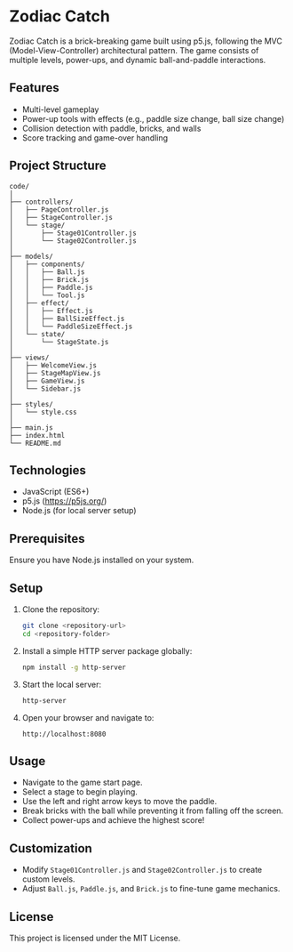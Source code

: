 # Zodiac Catch

Zodiac Catch is a brick-breaking game built using p5.js, following the MVC (Model-View-Controller) architectural pattern. The game consists of multiple levels, power-ups, and dynamic ball-and-paddle interactions.

## Features
- Multi-level gameplay
- Power-up tools with effects (e.g., paddle size change, ball size change)
- Collision detection with paddle, bricks, and walls
- Score tracking and game-over handling

## Project Structure
```
code/
│
├── controllers/
│   ├── PageController.js
│   ├── StageController.js
│   └── stage/
│       ├── Stage01Controller.js
│       └── Stage02Controller.js
│
├── models/
│   ├── components/
│   │   ├── Ball.js
│   │   ├── Brick.js
│   │   ├── Paddle.js
│   │   └── Tool.js
│   ├── effect/
│   │   ├── Effect.js
│   │   ├── BallSizeEffect.js
│   │   └── PaddleSizeEffect.js
│   └── state/
│       └── StageState.js
│
├── views/
│   ├── WelcomeView.js
│   ├── StageMapView.js
│   ├── GameView.js
│   └── Sidebar.js
│
├── styles/
│   └── style.css
│
├── main.js
├── index.html
└── README.md
```

## Technologies
- JavaScript (ES6+)
- p5.js (https://p5js.org/)
- Node.js (for local server setup)

## Prerequisites
Ensure you have Node.js installed on your system.

## Setup
1. Clone the repository:
    ```bash
    git clone <repository-url>
    cd <repository-folder>
    ```

2. Install a simple HTTP server package globally:
    ```bash
    npm install -g http-server
    ```

3. Start the local server:
    ```bash
    http-server
    ```

4. Open your browser and navigate to:
    ```
    http://localhost:8080
    ```

## Usage
- Navigate to the game start page.
- Select a stage to begin playing.
- Use the left and right arrow keys to move the paddle.
- Break bricks with the ball while preventing it from falling off the screen.
- Collect power-ups and achieve the highest score!

## Customization
- Modify `Stage01Controller.js` and `Stage02Controller.js` to create custom levels.
- Adjust `Ball.js`, `Paddle.js`, and `Brick.js` to fine-tune game mechanics.

## License
This project is licensed under the MIT License.

